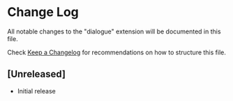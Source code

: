# Change Log

All notable changes to the "dialogue" extension will be documented in this file.

Check [Keep a Changelog](http://keepachangelog.com/) for recommendations on how to structure this file.

## [Unreleased]

- Initial release